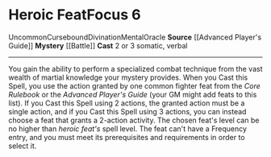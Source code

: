 ﻿---
actions: '[two-actions]'
area: null
bloodline: null
component:
- Somatic
- Verbal
cost: null
deity: null
domain: null
duration: null
element: null
heighten: null
heighten_level: '6'
id: '754'
lesson: null
level: '6'
mystery: '[[DATABASE/oraclemystery/Battle|Battle]]'
name: Heroic Feat
patron_theme: null
range: null
rarity: Uncommon
requirement: null
saving_throw: null
school: Divination
source: '[[DATABASE/source/Advanced Player''s Guide|Advanced Player''s Guide]]'
target: null
tradition: null
trait:
- '[[DATABASE/trait/Cursebound|Cursebound]]'
- '[[DATABASE/trait/Divination|Divination]]'
- '[[DATABASE/trait/Mental|Mental]]'
- '[[DATABASE/trait/Oracle|Oracle]]'
- '[[DATABASE/trait/Uncommon|Uncommon]]'
trigger: null
type: Focus

---
# Heroic Feat<span class="item-type">Focus 6</span>

<span class="trait-uncommon item-trait">Uncommon</span><span class="item-trait">Cursebound</span><span class="item-trait">Divination</span><span class="item-trait">Mental</span><span class="item-trait">Oracle</span>
**Source** [[Advanced Player's Guide]] 
**Mystery** [[Battle]]
**Cast** <span class="action-icon">2</span> or <span class="action-icon">3</span> somatic, verbal

---
You gain the ability to perform a specialized combat technique from the vast wealth of martial knowledge your mystery provides. When you Cast this Spell, you use the action granted by one common fighter feat from the _Core Rulebook_ or the _Advanced Player's Guide_ (your GM might add feats to this list). If you Cast this Spell using 2 actions, the granted action must be a single action, and if you Cast this Spell using 3 actions, you can instead choose a feat that grants a 2-action activity. The chosen feat's level can be no higher than _heroic feat's_ spell level. The feat can't have a Frequency entry, and you must meet its prerequisites and requirements in order to select it.